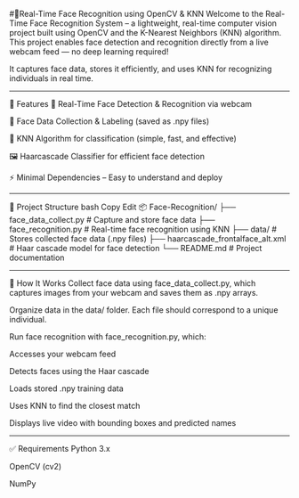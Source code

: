 #🧠Real-Time Face Recognition using OpenCV & KNN
Welcome to the Real-Time Face Recognition System – a lightweight, real-time computer vision project built using OpenCV and the K-Nearest Neighbors (KNN) algorithm. 
This project enables face detection and recognition directly from a live webcam feed — no deep learning required!

It captures face data, stores it efficiently, and uses KNN for recognizing individuals in real time.

*******************************************************************************************************************************************************************
🚀 Features
🎥 Real-Time Face Detection & Recognition via webcam

🧬 Face Data Collection & Labeling (saved as .npy files)

🧠 KNN Algorithm for classification (simple, fast, and effective)

🖼️ Haarcascade Classifier for efficient face detection

⚡ Minimal Dependencies – Easy to understand and deploy

******************************************************************************************************************************************************************

📁 Project Structure
bash
Copy
Edit
📦 Face-Recognition/
├── face_data_collect.py              # Capture and store face data
├── face_recognition.py              # Real-time face recognition using KNN
├── data/                            # Stores collected face data (.npy files)
├── haarcascade_frontalface_alt.xml  # Haar cascade model for face detection
└── README.md                        # Project documentation

******************************************************************************************************************************************************************

📸 How It Works
Collect face data using face_data_collect.py, which captures images from your webcam and saves them as .npy arrays.

Organize data in the data/ folder. Each file should correspond to a unique individual.

Run face recognition with face_recognition.py, which:

Accesses your webcam feed

Detects faces using the Haar cascade

Loads stored .npy training data

Uses KNN to find the closest match

Displays live video with bounding boxes and predicted names

******************************************************************************************************************************************************************

✅ Requirements
Python 3.x

OpenCV (cv2)

NumPy
